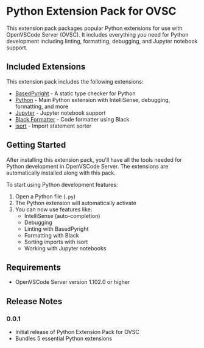 # Python Extension Pack for OVSC

This extension pack packages popular Python extensions for use with OpenVSCode Server (OVSC). It includes everything you need for Python development including linting, formatting, debugging, and Jupyter notebook support.

## Included Extensions

This extension pack includes the following extensions:

- [BasedPyright](https://marketplace.visualstudio.com/items?itemName=detachhead.basedpyright) - A static type checker for Python
- [Python](https://marketplace.visualstudio.com/items?itemName=ms-python.python) - Main Python extension with IntelliSense, debugging, formatting, and more
- [Jupyter](https://marketplace.visualstudio.com/items?itemName=ms-toolsai.jupyter) - Jupyter notebook support
- [Black Formatter](https://marketplace.visualstudio.com/items?itemName=ms-python.black-formatter) - Code formatter using Black
- [isort](https://marketplace.visualstudio.com/items?itemName=ms-python.isort) - Import statement sorter

## Getting Started

After installing this extension pack, you'll have all the tools needed for Python development in OpenVSCode Server. The extensions are automatically installed along with this pack.

To start using Python development features:

1. Open a Python file (`.py`)
2. The Python extension will automatically activate
3. You can now use features like:
   - IntelliSense (auto-completion)
   - Debugging
   - Linting with BasedPyright
   - Formatting with Black
   - Sorting imports with isort
   - Working with Jupyter notebooks

## Requirements

- OpenVSCode Server version 1.102.0 or higher

## Release Notes

### 0.0.1

- Initial release of Python Extension Pack for OVSC
- Bundles 5 essential Python extensions